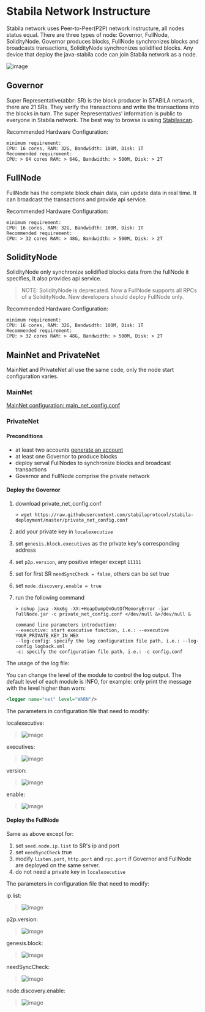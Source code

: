# Stabila Network Instructure

Stabila network uses Peer-to-Peer(P2P) network instructure, all nodes status equal. There are three types of node: Governor, FullNode, SolidityNode. Governor produces blocks, FullNode synchronizes blocks and broadcasts transactions, SolidityNode synchronizes solidified blocks. Any device that deploy the java-stabila code can join Stabila network as a node.

![image](https://raw.githubusercontent.com/stabilaprotocol/documentation-en/master/images/network.png)

## Governor

Super Representative(abbr: SR) is the block producer in STABILA network, there are 21 SRs. They verify the transactions and write the transactions into the blocks in turn. The super Representatives' information is public to everyone in Stabila network. The best way to browse is using [Stabilascan](https://stabilascan.org/representatives).

Recommended Hardware Configuration:

```text
minimum requirement:
CPU: 16 cores, RAM: 32G, Bandwidth: 100M, Disk: 1T
Recommended requirement:
CPU: > 64 cores RAM: > 64G, Bandwidth: > 500M, Disk: > 2T
```

## FullNode

FullNode has the complete block chain data, can update data in real time. It can broadcast the transactions and provide api service.

Recommended Hardware Configuration:

```text
minimum requirement:
CPU: 16 cores, RAM: 32G, Bandwidth: 100M, Disk: 1T
Recommended requirement:
CPU: > 32 cores RAM: > 48G, Bandwidth: > 500M, Disk: > 2T
```

## SolidityNode

SolidityNode only synchronize solidified blocks data from the fullNode it specifies, It also provides api service.

> NOTE: SolidityNode is deprecated. Now a FullNode supports all RPCs of a SolidityNode.
> New developers should deploy FullNode only.

Recommended Hardware Configuration:

```text
minimum requirement:
CPU: 16 cores, RAM: 32G, Bandwidth: 100M, Disk: 1T
Recommended requirement:
CPU: > 32 cores RAM: > 48G, Bandwidth: > 500M, Disk: > 2T
```

## MainNet and PrivateNet

MainNet and PrivateNet all use the same code, only the node start configuration varies.

### MainNet

[MainNet configuration: main_net_config.conf](https://github.com/stabilaprotocol/stabila-deployment/blob/master/main_net_config.conf)

### PrivateNet

#### Preconditions

- at least two accounts [generate an account](https://stabilascan.org/signup)
- at least one Governor to produce blocks
- deploy serval FullNodes to synchronize blocks and broadcast transactions
- Governor and FullNode comprise the private network

#### Deploy the Governor

1. download private_net_config.conf

    ```console
    > wget https://raw.githubusercontent.com/stabilaprotocol/stabila-deployment/master/private_net_config.conf
    ```

2. add your private key in `localexecutive`
3. set `genesis.block.executives` as the private key's corresponding address
4. set `p2p.version`, any positive integer except `11111`
5. set for first SR `needSyncCheck = false`, others can be set true
6. set `node.discovery.enable = true`
7. run the following command

    ```text
    > nohup java -Xmx6g -XX:+HeapDumpOnOutOfMemoryError -jar FullNode.jar -c private_net_config.conf </dev/null &>/dev/null &

    command line parameters introduction:
    --executive: start executive function, i.e.: --executive YOUR_PRIVATE_KEY_IN_HEX
    --log-config: specify the log configuration file path, i.e.: --log-config logback.xml
    -c: specify the configuration file path, i.e.: -c config.conf
    ```

The usage of the log file:

You can change the level of the module to control the log output. The default level of each module is INFO, for example: only print the message with the level higher than warn:

```xml
<logger name="net" level="WARN"/>
```

The parameters in configuration file that need to modify:

localexecutive:
> ![image](https://raw.githubusercontent.com/stabilaprotocol/documentation-en/master/images/localexecutive.jpg)

executives:
> ![image](https://raw.githubusercontent.com/stabilaprotocol/documentation-en/master/images/executive.png)

version:
> ![image](https://raw.githubusercontent.com/stabilaprotocol/documentation-en/master/images/p2p_version.png)

enable:
> ![image](https://raw.githubusercontent.com/stabilaprotocol/documentation-en/master/images/discovery_enable.png)

#### Deploy the FullNode

Same as above except for:

1. set `seed.node.ip.list` to SR's ip and port
2. set `needSyncCheck` true
3. modify `listen.port`, `http.port` and `rpc.port` if Governor and FullNode are deployed on the same server.
4. do not need a private key in `localexecutive`

The parameters in configuration file that need to modify:

ip.list:
> ![image](https://raw.githubusercontent.com/stabilaprotocol/documentation-en/master/images/ip_list.png)

p2p.version:
> ![image](https://raw.githubusercontent.com/stabilaprotocol/documentation-en/master/images/p2p_version.png)

genesis.block:
> ![image](https://raw.githubusercontent.com/stabilaprotocol/documentation-en/master/images/genesis_block.png)

needSyncCheck:
> ![image](https://raw.githubusercontent.com/stabilaprotocol/documentation-en/master/images/need_sync_check.png)

node.discovery.enable:
> ![image](https://raw.githubusercontent.com/stabilaprotocol/documentation-en/master/images/discovery_enable.png)
